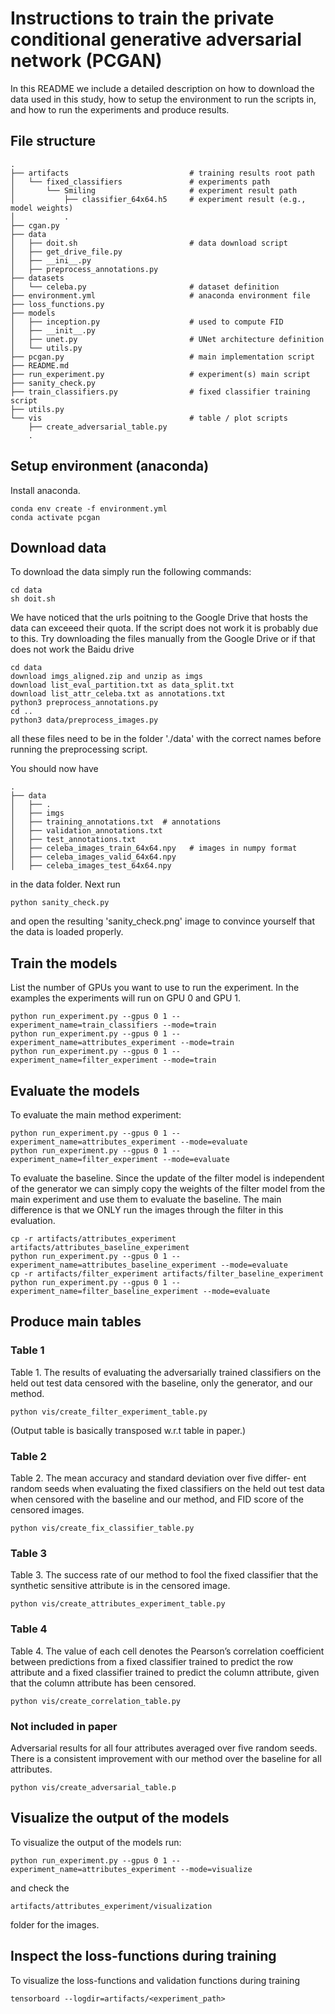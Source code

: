 # Instructions to train the private conditional generative adversarial network (PCGAN)
In this README we include a detailed description on how to download the data
used in this study, how to setup the environment to run the scripts in, and how
to run the experiments and produce results.


## File structure

    .
    ├── artifacts                           # training results root path
    │   └── fixed_classifiers               # experiments path
    │       └── Smiling                     # experiment result path
    │           ├── classifier_64x64.h5     # experiment result (e.g., model weights)
    │           .
    ├── cgan.py
    ├── data
    │   ├── doit.sh                         # data download script
    │   ├── get_drive_file.py
    │   ├── __ini__.py
    │   ├── preprocess_annotations.py
    ├── datasets
    │   └── celeba.py                       # dataset definition
    ├── environment.yml                     # anaconda environment file
    ├── loss_functions.py
    ├── models
    │   ├── inception.py                    # used to compute FID
    │   ├── __init__.py
    │   ├── unet.py                         # UNet architecture definition
    │   └── utils.py
    ├── pcgan.py                            # main implementation script
    ├── README.md      
    ├── run_experiment.py                   # experiment(s) main script
    ├── sanity_check.py
    ├── train_classifiers.py                # fixed classifier training script
    ├── utils.py
    └── vis                                 # table / plot scripts
        ├── create_adversarial_table.py
        .

## Setup environment (anaconda)
Install anaconda.

    conda env create -f environment.yml
    conda activate pcgan

## Download data
To download the data simply run the following commands:

    cd data
    sh doit.sh

We have noticed that the urls poitning to the Google Drive that hosts the data
can exceeed their quota. If the script does not work it is probably due to
this. Try downloading the files manually from the Google Drive or if that does not work the Baidu drive

    cd data
    download imgs_aligned.zip and unzip as imgs
    download list_eval_partition.txt as data_split.txt
    download list_attr_celeba.txt as annotations.txt
    python3 preprocess_annotations.py
    cd ..
    python3 data/preprocess_images.py

all these files need to be in the folder './data' with the correct names before running the preprocessing script.

You should now have

    .
    ├── data
    │   ├── .
    │   ├── imgs
    │   ├── training_annotations.txt  # annotations
    │   ├── validation_annotations.txt
    │   ├── test_annotations.txt
    │   ├── celeba_images_train_64x64.npy   # images in numpy format
    │   ├── celeba_images_valid_64x64.npy
    │   ├── celeba_images_test_64x64.npy

in the data folder. Next run

    python sanity_check.py

and open the resulting 'sanity_check.png' image to convince yourself that the
data is loaded properly.


## Train the models
List the number of GPUs you want to use to run the experiment. In the examples
the experiments will run on GPU 0 and GPU 1.

    python run_experiment.py --gpus 0 1 --experiment_name=train_classifiers --mode=train
    python run_experiment.py --gpus 0 1 --experiment_name=attributes_experiment --mode=train
    python run_experiment.py --gpus 0 1 --experiment_name=filter_experiment --mode=train

## Evaluate the models
To evaluate the main method experiment:

    python run_experiment.py --gpus 0 1 --experiment_name=attributes_experiment --mode=evaluate
    python run_experiment.py --gpus 0 1 --experiment_name=filter_experiment --mode=evaluate

To evaluate the baseline. Since the update of the filter model is independent
of the generator we can simply copy the weights of the filter model from the
main experiment and use them to evaluate the baseline. The main difference is
that we ONLY run the images through the filter in this evaluation.

    cp -r artifacts/attributes_experiment artifacts/attributes_baseline_experiment
    python run_experiment.py --gpus 0 1 --experiment_name=attributes_baseline_experiment --mode=evaluate
    cp -r artifacts/filter_experiment artifacts/filter_baseline_experiment
    python run_experiment.py --gpus 0 1 --experiment_name=filter_baseline_experiment --mode=evaluate

## Produce main tables

### Table 1
Table 1. The results of evaluating the adversarially trained classifiers on the
held out test data censored with the baseline, only the generator, and our
method.

    python vis/create_filter_experiment_table.py

(Output table is basically transposed w.r.t table in paper.)

### Table 2
Table 2. The mean accuracy and standard deviation over five differ- ent random
seeds when evaluating the fixed classifiers on the held out test data when
censored with the baseline and our method, and FID score of the censored images.

    python vis/create_fix_classifier_table.py

### Table 3

Table 3. The success rate of our method to fool the fixed classifier that the
synthetic sensitive attribute is in the censored image.

    python vis/create_attributes_experiment_table.py

### Table 4

Table 4. The value of each cell denotes the Pearson’s correlation coefficient
between predictions from a fixed classifier trained to predict the row attribute
and a fixed classifier trained to predict the column attribute, given that the
column attribute has been censored.

    python vis/create_correlation_table.py

### Not included in paper
Adversarial results for all four attributes averaged over five random
seeds. There is a consistent improvement with our method over the baseline for
all attributes.

    python vis/create_adversarial_table.p

## Visualize the output of the models
To visualize the output of the models run:

    python run_experiment.py --gpus 0 1 --experiment_name=attributes_experiment --mode=visualize

and check the 

    artifacts/attributes_experiment/visualization

folder for the images.


## Inspect the loss-functions during training
To visualize the loss-functions and validation functions during training

    tensorboard --logdir=artifacts/<experiment_path>

